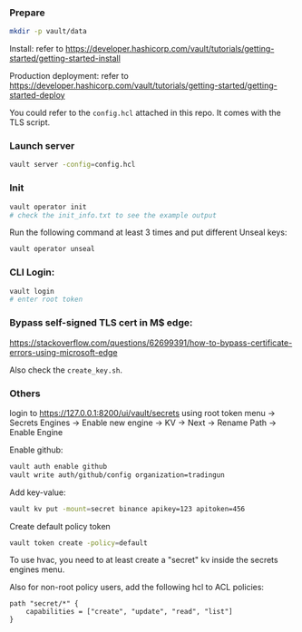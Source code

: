 ### Prepare

```bash
mkdir -p vault/data
```

Install: refer to https://developer.hashicorp.com/vault/tutorials/getting-started/getting-started-install

Production deployment: refer to https://developer.hashicorp.com/vault/tutorials/getting-started/getting-started-deploy

You could refer to the `config.hcl` attached in this repo. It comes with the TLS script.

### Launch server

```bash
vault server -config=config.hcl
```

### Init

```bash
vault operator init
# check the init_info.txt to see the example output
```

Run the following command at least 3 times and put different Unseal keys:

```bash
vault operator unseal
```

### CLI Login:

```bash
vault login
# enter root token
```

### Bypass self-signed TLS cert in M$ edge:

https://stackoverflow.com/questions/62699391/how-to-bypass-certificate-errors-using-microsoft-edge

Also check the `create_key.sh`.

### Others

login to https://127.0.0.1:8200/ui/vault/secrets using root token
menu -> Secrets Engines -> Enable new engine -> KV -> Next -> Rename Path -> Enable Engine

Enable github:

```bash
vault auth enable github
vault write auth/github/config organization=tradingun
```

Add key-value:

```bash
vault kv put -mount=secret binance apikey=123 apitoken=456
```

Create default policy token

```bash
vault token create -policy=default
```

To use hvac, you need to at least create a "secret" kv inside the secrets engines menu.

Also for non-root policy users, add the following hcl to ACL policies:

```hcl
path "secret/*" {
    capabilities = ["create", "update", "read", "list"]
}
```

